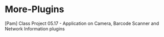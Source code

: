 # More-Plugins
[Pam] Class Project 05.17 - Application on Camera, Barcode Scanner and Network Information plugins
